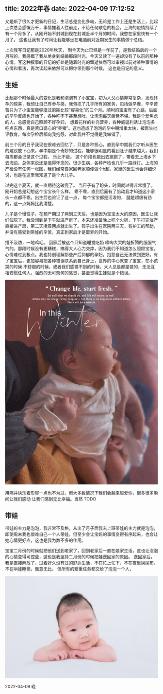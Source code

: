 title: 2022年春
date: 2022-04-09 17:12:52
---
又是断了很久才更新的日记，生活总是变化多端，无论是工作上还是生活上，比起上次总会感慨万千，事情推着人往前走，不给任何歇息的机会。上海的疫情持续了有一个月多了，从刚开始不封城到现在封城近半个月的时间，我憋在家里快有一个月了。 这也让我有了时间让我能够坐在电脑前对近期发生的事情做个总结。

上次我写日记那是2020年秋天， 到今天为止已经是一年前了，是我结婚后的一个月写的，我感概了我从单身到结婚那段时光，今天又读了一遍却没有了以前的那种心情。写这种叙事的日记的好处是随着时光的飘逝依然可以审视以前对某种事情的心情和看法，再次读起来依然可以把你带到那个时候， 这也是日记的意义。

## 生娃

比起那个时候最大的变化是我和泡泡有了小宝宝，初为人父心情非常复杂，发现怀孕的惊喜，我想让自己有参与感，我包揽了几乎所有的家务，包括做早餐，辛辛苦苦只为了小宝宝能够度过前期比较“容易化”的三个月。顺利的宝宝有了心跳，后面的早孕反应也开始了，各种吃不下甚至想吐，让泡泡每天疲惫不堪。我是个爱焦虑的人，总感觉自己照顾不好孕妇， 想着花样的补充营养，各种威逼利诱让泡泡多吃点东西，真是苦口婆心的“养猪”。这也造成了泡泡的孕中期增重太快，被医生批评教育，每次孕检后都向我抱怨，对此我并不觉得是我做错了。

前三个月的日子我现在很难去回忆了，只是各种担心，直到孕中期我们才听从医生的建议放下心来，孕中期是个奇妙的过程，能够很明显的看到肚子越来越大，我们每周都会记录这个过程， 乐此不疲。 这个阶段也能出去跑跑了，带着去上海乡下去海边，总体来说还是值得怀念的。很少生病，各种产检也几乎一路绿灯。上海的产检没有任何一张图，我们经常自家回老家顺便做个b超，家里的医生也会详细说说，也是在这里我知道了是个大儿子。

过完这个夏天，就一直期待这破壳了。 当日子有了盼头，时间就过得非常慢了。刚开始总是幻想这个宝宝长什么样， 乖不乖，直到后面有了胎动我才知道这小家伙一点都不乖，出生后也验证了这一点， 每个宝宝都是活泼的， 腿是超级有劲的，这一点妈妈比我清楚。

儿子是个慢性子，在预产期过了两到三天后，也是因为宝宝太大的原因，医生让我们住院了。我没想到是下午就进产房了，本来还准备晚上吃个火锅，下午打完催产直接进产房，第二天凌晨两点就出生了。孩子出生在医院两三天，有护工的帮助，并没有感受到带娃的辛苦，真正到家后才是噩梦的开始。

措不及防，一地鸡毛。 回家后被这个只知道睡觉吃奶 嚎啕大哭的娃折腾的服服气气的。那段时候没有更糟糕，搞得大人心力交瘁，因为我们不知道怎么照顾宝宝，心情难过到极点。我也特别理解那些产后抑郁的孕妇，抱怨自己无法做到更好。有了宝宝后，更加容易把各种错误联系到自己身上，世界的中心就变了宝宝，在小孩哭的时候 不舒服的时候，或者我们感觉不到的时候，大人总是都是错的，无法互相安慰任何人，强烈的无可奈何的感觉，甚至觉得生娃就是个错误。

![生娃](/uploads/images/xgx-month.jpg "overflow")

用痛并快乐着形容一点也不为过，但大多数情况下我们会越来越爱你，很多很多瞬间让我们感动 让我们感到无比幸福。当然 TODO

## 带娃

带娃的主力是泡泡，我非常不及格，从出了月子后我去上班带娃的主力就是泡泡，即使周末我也很难自己一个人带娃，但至少会让宝妈的事情变得有序起来，也会让她心情更好点，这也是我为数不多的作用。

宝宝二月份的时候就把他们送到老家了，回到老家后一直在娘家生活，这也让泡泡的心情变得可控些，这也是我坚持二月份的时候把娃送回家的原因。 送回家后，我是直接解放了，过着好久没有过的舒适生活，不在忙上忙下，不在夜里换尿布，不在哄娃睡觉，惬意无比。 但所有的繁重任务都交给了泡泡一个人，


![百天照](/uploads/images/xgx.jpg "overflow:cover")




2022-04-09 晚
